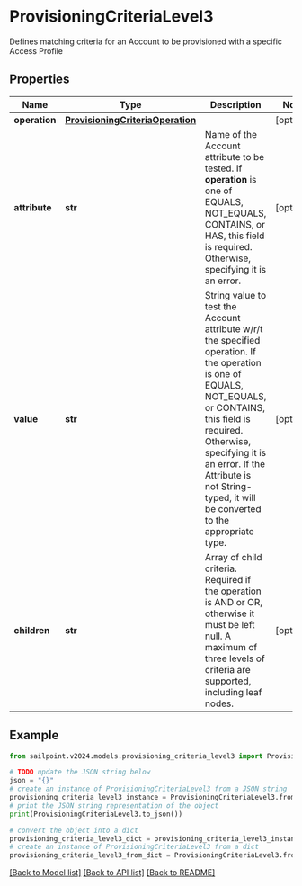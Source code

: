 # ProvisioningCriteriaLevel3

Defines matching criteria for an Account to be provisioned with a specific Access Profile

## Properties

Name | Type | Description | Notes
------------ | ------------- | ------------- | -------------
**operation** | [**ProvisioningCriteriaOperation**](ProvisioningCriteriaOperation.md) |  | [optional] 
**attribute** | **str** | Name of the Account attribute to be tested. If **operation** is one of EQUALS, NOT_EQUALS, CONTAINS, or HAS, this field is required. Otherwise, specifying it is an error. | [optional] 
**value** | **str** | String value to test the Account attribute w/r/t the specified operation. If the operation is one of EQUALS, NOT_EQUALS, or CONTAINS, this field is required. Otherwise, specifying it is an error. If the Attribute is not String-typed, it will be converted to the appropriate type. | [optional] 
**children** | **str** | Array of child criteria. Required if the operation is AND or OR, otherwise it must be left null. A maximum of three levels of criteria are supported, including leaf nodes. | [optional] 

## Example

```python
from sailpoint.v2024.models.provisioning_criteria_level3 import ProvisioningCriteriaLevel3

# TODO update the JSON string below
json = "{}"
# create an instance of ProvisioningCriteriaLevel3 from a JSON string
provisioning_criteria_level3_instance = ProvisioningCriteriaLevel3.from_json(json)
# print the JSON string representation of the object
print(ProvisioningCriteriaLevel3.to_json())

# convert the object into a dict
provisioning_criteria_level3_dict = provisioning_criteria_level3_instance.to_dict()
# create an instance of ProvisioningCriteriaLevel3 from a dict
provisioning_criteria_level3_from_dict = ProvisioningCriteriaLevel3.from_dict(provisioning_criteria_level3_dict)
```
[[Back to Model list]](../README.md#documentation-for-models) [[Back to API list]](../README.md#documentation-for-api-endpoints) [[Back to README]](../README.md)


